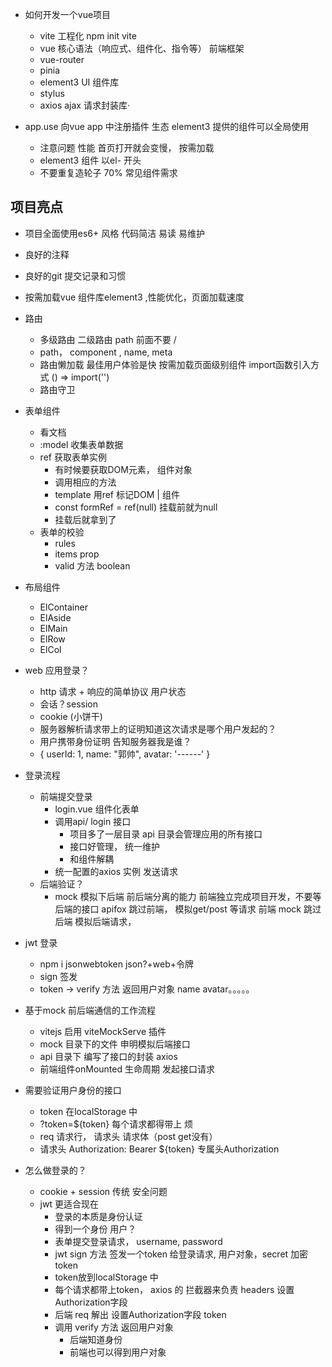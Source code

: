 - 如何开发一个vue项目
  - vite 工程化 
    npm init vite 
  - vue 核心语法（响应式、组件化、指令等）
    前端框架
  - vue-router
  - pinia
  - element3 UI 组件库
  - stylus 
  - axios  ajax 请求封装库·

- app.use
  向vue app 中注册插件  生态
  element3 提供的组件可以全局使用
  - 注意问题 性能
    首页打开就会变慢， 按需加载
  - element3 组件 以el- 开头
  - 不要重复造轮子  70% 常见组件需求

##  项目亮点
- 项目全面使用es6+ 风格
  代码简洁  易读  易维护
- 良好的注释
- 良好的git 提交记录和习惯

- 按需加载vue 组件库element3 ,性能优化，页面加载速度
- 路由
  - 多级路由
    二级路由 path  前面不要 / 
  - path， component , name, meta 
  - 路由懒加载
    最佳用户体验是快 
    按需加载页面级别组件 import函数引入方式 () => import('')
  - 路由守卫
- 表单组件
  - 看文档 
  - :model 收集表单数据 
  - ref 获取表单实例
    - 有时候要获取DOM元素， 组件对象
    - 调用相应的方法
    - template 用ref 标记DOM | 组件
    - const formRef = ref(null) 挂载前就为null
    - 挂载后就拿到了 
  - 表单的校验
    - rules
    - items prop 
    - valid 方法  boolean  
- 布局组件
  - ElContainer
  - ElAside
  - ElMain
  - ElRow
  - ElCol

- web 应用登录？
  - http 请求 + 响应的简单协议  用户状态 
  - 会话？session 
  - cookie (小饼干) 
  - 服务器解析请求带上的证明知道这次请求是哪个用户发起的？
  - 用户携带身份证明 告知服务器我是谁？
  - {
    userId: 1,
    name: "郭帅",
    avatar: '------'
  }

- 登录流程
  - 前端提交登录
    - login.vue 组件化表单
    - 调用api/ login 接口 
      - 项目多了一层目录 api 目录会管理应用的所有接口 
      - 接口好管理， 统一维护
      - 和组件解耦
    - 统一配置的axios 实例 发送请求 
  - 后端验证？
    - mock  模拟下后端
      前后端分离的能力 前端独立完成项目开发，不要等后端的接口
      apifox 跳过前端， 模拟get/post 等请求
      前端 mock 跳过后端 模拟后端请求， 

- jwt 登录
  - npm i jsonwebtoken    json?+web+令牌
  - sign 签发 
  - token -> verify 方法 返回用户对象 name  avatar。。。。。

- 基于mock 前后端通信的工作流程
  - vitejs 启用 viteMockServe 插件
  - mock 目录下的文件 申明模拟后端接口
  - api 目录下 编写了接口的封装 axios 
  - 前端组件onMounted 生命周期 发起接口请求
  
- 需要验证用户身份的接口
  - token 在localStorage 中
  - ?token=${token} 每个请求都得带上 烦
  - req 请求行， 请求头 请求体（post get没有）
  - 请求头  Authorization: Bearer ${token}  专属头Authorization

- 怎么做登录的？
  - cookie + session 传统  安全问题
  - jwt 更适合现在
    - 登录的本质是身份认证
    - 得到一个身份 用户？
    - 表单提交登录请求， username, password 
    - jwt sign 方法 签发一个token 给登录请求, 用户对象，secret 加密
      token 
    - token放到localStorage 中
    - 每个请求都带上token， axios 的 拦截器来负责 headers 设置Authorization字段
    - 后端 req 解出 设置Authorization字段 token
    - 调用 verify 方法 返回用户对象
      - 后端知道身份
      - 前端也可以得到用户对象